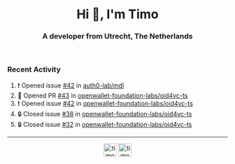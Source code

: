 <h1 align="center">Hi 👋, I'm Timo</h1>
<h3 align="center">A developer from Utrecht, The Netherlands</h3>
<br/>
<!-- https://github.com/rahuldkjain/github-profile-readme-generator --!>

<!--  <p align="left"><img src="https://github-readme-stats.vercel.app/api?username=timoglastra&show_icons=true&count_private=true&" alt="timoglastra" /></p> --!>

<!--
Github language stats
<p align="left"><img src="https://github-readme-stats.vercel.app/api/top-langs/?username=timoglastra&layout=compact" alt="timoglastra" /><p>
-->

<!-- Codestats language stats -->
<!-- <p align="left"><img src="https://codestats-readme.vercel.app/api/top-langs/?username=timoglastra&layout=compact&language_count=12" alt="timoglastra" /><p>    --!>
  
<h3>Recent Activity</h3>

<!--START_SECTION:activity-->
1. ❗ Opened issue [#42](https://github.com/auth0-lab/mdl/issues/42) in [auth0-lab/mdl](https://github.com/auth0-lab/mdl)
2. 💪 Opened PR [#43](https://github.com/openwallet-foundation-labs/oid4vc-ts/pull/43) in [openwallet-foundation-labs/oid4vc-ts](https://github.com/openwallet-foundation-labs/oid4vc-ts)
3. ❗ Opened issue [#42](https://github.com/openwallet-foundation-labs/oid4vc-ts/issues/42) in [openwallet-foundation-labs/oid4vc-ts](https://github.com/openwallet-foundation-labs/oid4vc-ts)
4. 🔒 Closed issue [#38](https://github.com/openwallet-foundation-labs/oid4vc-ts/issues/38) in [openwallet-foundation-labs/oid4vc-ts](https://github.com/openwallet-foundation-labs/oid4vc-ts)
5. 🔒 Closed issue [#32](https://github.com/openwallet-foundation-labs/oid4vc-ts/issues/32) in [openwallet-foundation-labs/oid4vc-ts](https://github.com/openwallet-foundation-labs/oid4vc-ts)
<!--END_SECTION:activity-->

---

<p align="center">
<a href="https://twitter.com/timoglastra" target="blank"><img align="center" src="https://cdn.jsdelivr.net/npm/simple-icons@3.0.1/icons/twitter.svg" alt="timoglastra" height="30" width="30" /></a>
<a href="https://linkedin.com/in/timoglastra" target="blank"><img align="center" src="https://cdn.jsdelivr.net/npm/simple-icons@3.0.1/icons/linkedin.svg" alt="timoglastra" height="30" width="30" /></a>
</p>



